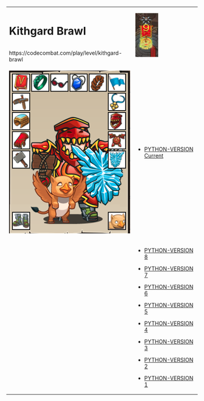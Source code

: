 <table>
<tr>
<td>

# Kithgard Brawl
</td>
<td rowspan="2">

![Hero Strike](strike.png?raw=true "Hero Strike")

</td>
</tr>
<tr><td>
https://codecombat.com/play/level/kithgard-brawl
</td></tr>
<tr>
<td>

![Hero Picture](hero.png?raw=true "Hero Picture")

</td>
<td>
<ul>
<li>

[PYTHON-VERSION Current](KithgardBrawl-Current.py)

</li>
</ul>
</td>
</tr>
<tr>
<td>
</td>
<td>
<ul>
<li>

[PYTHON-VERSION 8](KithgardBrawl9.py)

</li>
<li>

[PYTHON-VERSION 7](KithgardBrawl8.py)

</li>
<li>

[PYTHON-VERSION 6](KithgardBrawl6.py)

</li>
<li>

[PYTHON-VERSION 5](KithgardBrawl5.py)

</li>
<li>

[PYTHON-VERSION 4](KithgardBrawl4.py)

</li>
<li>

[PYTHON-VERSION 3](KithgardBrawl3.py)

</li>
<li>

[PYTHON-VERSION 2](KithgardBrawl2.py)

</li>
<li>

[PYTHON-VERSION 1](KithgardBrawl1.py)

</li>
</ul>
</td>
</tr>
<table>